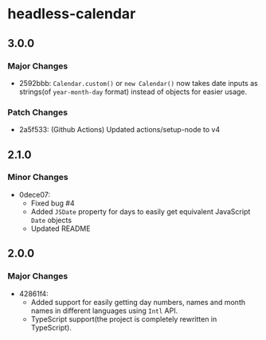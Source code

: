 # headless-calendar

## 3.0.0

### Major Changes

- 2592bbb: `Calendar.custom()` or `new Calendar()` now takes date inputs as strings(of `year-month-day` format) instead of objects for easier usage.

### Patch Changes

- 2a5f533: (Github Actions) Updated actions/setup-node to v4

## 2.1.0

### Minor Changes

- 0dece07:
  - Fixed bug #4
  - Added `JSDate` property for days to easily get equivalent JavaScript `Date` objects
  - Updated README

## 2.0.0

### Major Changes

- 42861f4:
    - Added support for easily getting day numbers, names and month names in different languages using `Intl` API.
    - TypeScript support(the project is completely rewritten in TypeScript).
